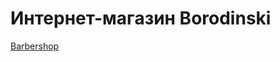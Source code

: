 <h1>Интернет-магазин Borodinski</h1>
<a href="http://id-granik.github.io/barbershop">Barbershop</a>
